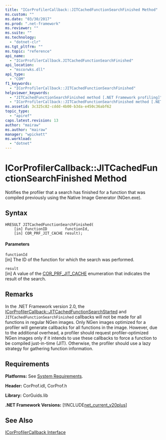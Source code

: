 ```yaml
---
title: "ICorProfilerCallback::JITCachedFunctionSearchFinished Method"
ms.custom: ""
ms.date: "03/30/2017"
ms.prod: ".net-framework"
ms.reviewer: ""
ms.suite: ""
ms.technology: 
  - "dotnet-clr"
ms.tgt_pltfrm: ""
ms.topic: "reference"
api_name: 
  - "ICorProfilerCallback.JITCachedFunctionSearchFinished"
api_location: 
  - "mscorwks.dll"
api_type: 
  - "COM"
f1_keywords: 
  - "ICorProfilerCallback::JITCachedFunctionSearchFinished"
helpviewer_keywords: 
  - "JITCachedFunctionSearchFinished method [.NET Framework profiling]"
  - "ICorProfilerCallback::JITCachedFunctionSearchFinished method [.NET Framework profiling]"
ms.assetid: 3c325c82-cddd-4b00-b3da-e450c36abf62
topic_type: 
  - "apiref"
caps.latest.revision: 13
author: "mairaw"
ms.author: "mairaw"
manager: "wpickett"
ms.workload: 
  - "dotnet"
---
```

# ICorProfilerCallback::JITCachedFunctionSearchFinished Method
Notifies the profiler that a search has finished for a function that was compiled previously using the Native Image Generator (NGen.exe).  
  
## Syntax  
  
```  
HRESULT JITCachedFunctionSearchFinished(  
    [in] FunctionID        functionId,  
    [in] COR_PRF_JIT_CACHE result);  
```  
  
#### Parameters  
 `functionId`  
 [in] The ID of the function for which the search was performed.  
  
 `result`  
 [in] A value of the [COR_PRF_JIT_CACHE](../../../../docs/framework/unmanaged-api/profiling/cor-prf-jit-cache-enumeration.md) enumeration that indicates the result of the search.  
  
## Remarks  
 In the .NET Framework version 2.0, the [ICorProfilerCallback::JITCachedFunctionSearchStarted](../../../../docs/framework/unmanaged-api/profiling/icorprofilercallback-jitcachedfunctionsearchstarted-method.md) and `JITCachedFunctionSearchFinished` callbacks will not be made for all functions in regular NGen images. Only NGen images optimized for a profiler will generate callbacks for all functions in the image. However, due to the additional overhead, a profiler should request profiler-optimized NGen images only if it intends to use these callbacks to force a function to be compiled just-in-time (JIT). Otherwise, the profiler should use a lazy strategy for gathering function information.  
  
## Requirements  
 **Platforms:** See [System Requirements](../../../../docs/framework/get-started/system-requirements.md).  
  
 **Header:** CorProf.idl, CorProf.h  
  
 **Library:** CorGuids.lib  
  
 **.NET Framework Versions:** [!INCLUDE[net_current_v20plus](../../../../includes/net-current-v20plus-md.md)]  
  
## See Also  
 [ICorProfilerCallback Interface](../../../../docs/framework/unmanaged-api/profiling/icorprofilercallback-interface.md)
